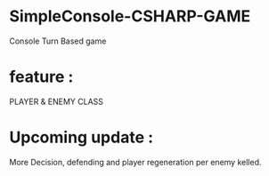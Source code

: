 # SimpleConsole-CSHARP-GAME

Console Turn Based game
# feature : 
 PLAYER & ENEMY CLASS

# Upcoming update :
  More Decision, defending and player regeneration per enemy kelled.
